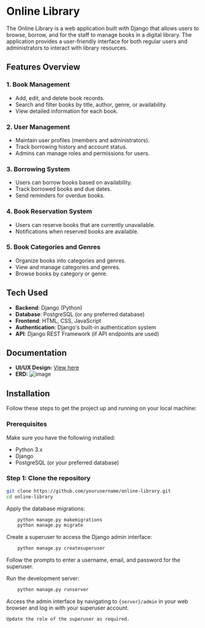 # Online Library

The Online Library is a web application built with Django that allows users to browse, borrow, and for the staff to manage books in a digital library. The application provides a user-friendly interface for both regular users and administrators to interact with library resources.

## Features Overview

### 1. Book Management
- Add, edit, and delete book records.
- Search and filter books by title, author, genre, or availability.
- View detailed information for each book.

### 2. User Management
- Maintain user profiles (members and administrators).
- Track borrowing history and account status.
- Admins can manage roles and permissions for users.

### 3. Borrowing System
- Users can borrow books based on availability.
- Track borrowed books and due dates.
- Send reminders for overdue books.

### 4. Book Reservation System
- Users can reserve books that are currently unavailable.
- Notifications when reserved books are available.

### 5. Book Categories and Genres
- Organize books into categories and genres.
- View and manage categories and genres.
- Browse books by category or genre.


## Tech Used

- **Backend**: Django (Python)
- **Database**: PostgreSQL (or any preferred database)
- **Frontend**: HTML, CSS, JavaScript
- **Authentication**: Django's built-in authentication system
- **API**: Django REST Framework (if API endpoints are used)

## Documentation

- **UI/UX Design:** [View here](https://www.figma.com/design/pybJ8EehmIskXU07ULHOR7/BrainVault?node-id=0-1&t=pfe0Org42ogm2jzp-1)
- **ERD:** ![image](https://github.com/user-attachments/assets/de04f98f-7cfb-4cd6-95de-5dd93e0c5812)

## Installation

Follow these steps to get the project up and running on your local machine:

### Prerequisites

Make sure you have the following installed:

- Python 3.x
- Django
- PostgreSQL (or your preferred database)

### Step 1: Clone the repository

```bash
git clone https://github.com/yourusername/online-library.git
cd online-library
 ```
Apply the database migrations:

```bash
    python manage.py makemigrations
    python manage.py migrate
```
Create a superuser to access the Django admin interface:
```bash
    python manage.py createsuperuser
```
   Follow the prompts to enter a username, email, and password for the superuser.

Run the development server:
```bash
    python manage.py runserver
```
Access the admin interface by navigating to `{server}/admin` in your web browser and log in with your superuser account.
```bash
Update the role of the superuser as required.
```


